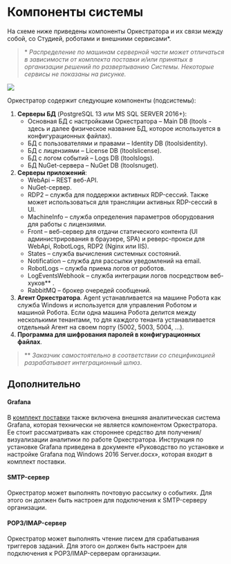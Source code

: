 # Компоненты системы

На схеме ниже приведены компоненты Оркестратора и их связи между собой, со Студией, роботами и внешними сервисами\*. 

> \* *Распределение по машинам серверной части может отличаться в зависимости от комплекта поставки и/или принятых в организации решений по развертыванию Системы. Некоторые сервисы не показаны на рисунке.*

![](resources/system-component-schema-2.png)

Оркестратор содержит следующие компоненты (подсистемы):

1.	**Серверы БД** (PostgreSQL 13 или MS SQL SERVER 2016+):
    * Основная БД с настройками Оркестратора – Main DB (ltools - здесь и далее физическое название БД, которое используется в конфигурационных файлах).
    * БД с пользователями и правами – Identity DB (ltoolsidentity).
    * БД с лицензиями – License DB (ltoolslicense).
    * БД с логом событий – Logs DB (ltoolslogs).
    * БД NuGet-сервера – NuGet DB (ltoolsnuget).
2. **Серверы приложений**:
    * WebApi – REST веб-API.
    * NuGet-сервер.
    * RDP2 – служба для поддержки активных RDP-сессий. Также может использоваться для трансляции активных RDP-сессий в UI.
    * MachineInfo – служба определения параметров оборудования для работы с лицензиями.
    * Front – веб-сервер для отдачи статического контента (UI администрирования в браузере, SPA) и реверс-прокси для WebApi, RobotLogs, RDP2 (Nginx или IIS).
    * States – служба вычисления системных состояний.
    * Notification – служба для рассылки уведомлений на email.
    * RobotLogs – служба приема логов от роботов.
    * LogEventsWebhook – служба интеграции логов посредством веб-хуков\*\* .
    * RabbitMQ – брокер очередей сообщений.
3. **Агент Оркестратора**. Agent устанавливается на машине Робота как служба Windows и используется для управления Роботом и машиной Робота. Если одна машина Робота делится между несколькими тенантами, то для каждого тенанта устанавливается отдельный Агент на своем порту (5002, 5003, 5004, ...).
4. **Программа для шифрования паролей в конфигурационных файлах**.

>  \** *Заказчик самостоятельно в соответствии со спецификацией разрабатывает интеграционный шлюз*.

## Дополнительно

#### Grafana

В [комплект поставки](https://docs.primo-rpa.ru/primo-rpa/orchestrator/deployment/kit) также включена внешняя аналитическая система Grafana, которая технически не является компонентом Оркестратора. Ее стоит рассматривать как стороннее средство для получения/визуализации аналитики по работе Оркестратора. Инструкция по установке Grafana приведена в документе «Руководство по установке и настройке Grafana под Windows 2016 Server.docx», которая входит в комплект поставки.

#### SMTP-сервер

Оркестратор может выполнять почтовую рассылку о событиях. Для этого он должен быть настроен для подключения к SMTP-серверу организации.

#### POP3/IMAP-сервер

Оркестратор может выполнять чтение писем для срабатывания триггеров заданий. Для этого он должен быть настроен для подключения к POP3/IMAP-серверам организации.


